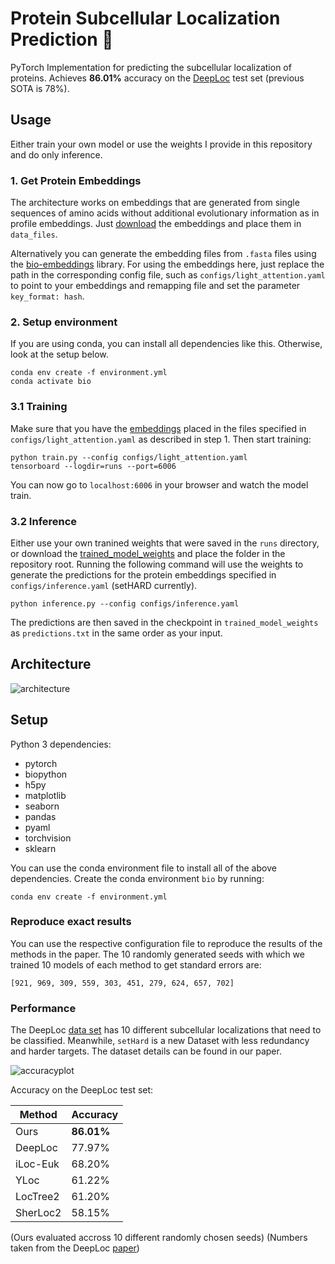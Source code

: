 # Protein Subcellular Localization Prediction :microscope:

PyTorch Implementation for predicting the subcellular localization of proteins. Achieves **86.01%** accuracy on
the [DeepLoc](https://academic.oup.com/bioinformatics/article/33/21/3387/3931857) test set
(previous SOTA is 78%).

## Usage

Either train your own model or use the weights I provide in this repository and do only inference.

### 1. Get Protein Embeddings

The architecture works on embeddings that are generated from single sequences of amino acids without additional
evolutionary information as in profile embeddings.
Just [download](https://drive.google.com/drive/folders/1Qsu8uvPuWr7e0sOdjBAsWQW7KvHcSo1y?usp=sharing)
the embeddings and place them in `data_files`.

Alternatively you can generate the embedding files from ``.fasta`` files using the
[bio-embeddings](https://pypi.org/project/bio-embeddings/) library. For using the embeddings here, just replace the path
in the corresponding config file, such as `configs/light_attention.yaml` to point to your embeddings and remapping file
and set the parameter `key_format: hash`.

### 2. Setup environment

If you are using conda, you can install all dependencies like this. Otherwise, look at the setup below.

```
conda env create -f environment.yml
conda activate bio
```

### 3.1 Training

Make sure that you have
the [embeddings](https://drive.google.com/drive/folders/1Qsu8uvPuWr7e0sOdjBAsWQW7KvHcSo1y?usp=sharing)
placed in the files specified in `configs/light_attention.yaml` as described in step 1. Then start training:

```
python train.py --config configs/light_attention.yaml
tensorboard --logdir=runs --port=6006
```

You can now go to `localhost:6006` in your browser and watch the model train.

### 3.2 Inference

Either use your own tranined weights that were saved in the `runs` directory, or download
the [trained_model_weights](https://drive.google.com/drive/folders/13Ci6OmUaqUBpjWnG5nHLhg8HdJfbPi0p?usp=sharing)
and place the folder in the repository root. Running the following command will use the weights to generate the
predictions for the protein embeddings specified in `configs/inference.yaml` (setHARD currently).

```
python inference.py --config configs/inference.yaml
```

The predictions are then saved in the checkpoint in `trained_model_weights` as `predictions.txt` in the same order as
your input.

## Architecture

![architecture](https://github.com/HannesStark/protein-localization/blob/master/.architecture.png)

## Setup

Python 3 dependencies:

- pytorch
- biopython
- h5py
- matplotlib
- seaborn
- pandas
- pyaml
- torchvision
- sklearn

You can use the conda environment file to install all of the above dependencies. Create the conda environment `bio` by
running:

```
conda env create -f environment.yml
```

### Reproduce exact results

You can use the respective configuration file to reproduce the results of the methods in the paper. The 10 randomly
generated seeds with which we trained 10 models of each method to get standard errors are:

```
[921, 969, 309, 559, 303, 451, 279, 624, 657, 702]
```

### Performance

The DeepLoc [data set](http://www.cbs.dtu.dk/services/DeepLoc/data.php) has 10 different subcellular localizations that
need to be classified. Meanwhile, `setHard` is a new Dataset with less redundancy and harder targets. The dataset
details can be found in our paper.

![accuracyplot](https://github.com/HannesStark/protein-localization/blob/master/.accuracy.png)

Accuracy on the DeepLoc test set:

| Method | Accuracy |
| --- | --- |
| Ours | **86.01%** |
| DeepLoc | 77.97% |
| iLoc-Euk | 68.20% |
| YLoc | 61.22% |
| LocTree2 | 61.20% |
| SherLoc2 | 58.15% |

(Ours evaluated accross 10 different randomly chosen seeds)
(Numbers taken from the DeepLoc [paper](https://academic.oup.com/bioinformatics/article/33/21/3387/3931857))
